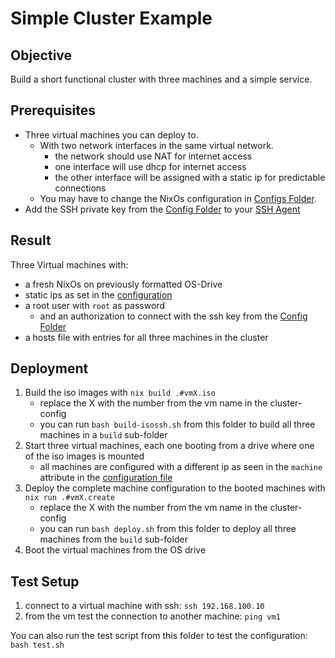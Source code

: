 # Simple Cluster Example

## Objective

Build a short functional cluster with three machines and a simple service.

## Prerequisites

- Three virtual machines you can deploy to.
  - With two network interfaces in the same virtual network.
    - the network should use NAT for internet access
    - one interface will use dhcp for internet access
    - the other interface will be assigned with a static ip for predictable connections
  - You may have to change the NixOs configuration in [Configs Folder](../00-exampleConfigs/).
- Add the SSH private key from the [Config Folder](../00-exampleConfigs/secrets/sshKey) to your [SSH Agent](https://docs.github.com/en/authentication/connecting-to-github-with-ssh/generating-a-new-ssh-key-and-adding-it-to-the-ssh-agent#adding-your-ssh-key-to-the-ssh-agent)

## Result

Three Virtual machines with:
- a fresh NixOs on previously formatted OS-Drive
- static ips as set in the [configuration](../00-exampleConfigs/default.nix)
- a root user with `root` as password
  - and an authorization to connect with the ssh key from the [Config Folder](../00-exampleConfigs/secrets)
- a hosts file with entries for all three machines in the cluster

## Deployment

1. Build the iso images with ``nix build .#vmX.iso``
   - replace the X with the number from the vm name in the cluster-config
   - you can run ``bash build-isossh.sh`` from this folder to build all three machines in a `build` sub-folder
2. Start three virtual machines, each one booting from a drive where one of the iso images is mounted
   - all machines are configured with a different ip as seen in the ``machine`` attribute in the [configuration file](../00-exampleConfigs/default.nix)
3. Deploy the complete machine configuration to the booted machines with ``nix run .#vmX.create``
   - replace the X with the number from the vm name in the cluster-config
   - you can run ``bash deploy.sh`` from this folder to deploy all three machines from the `build` sub-folder
4. Boot the virtual machines from the OS drive

## Test Setup

1. connect to a virtual machine with ssh: ``ssh 192.168.100.10``
2. from the vm test the connection to another machine: ``ping vm1``

You can also run the test script from this folder to test the configuration: ``bash test.sh``